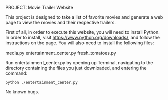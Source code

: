 PROJECT: Movie Trailer Website

This project is designed to take a list of favorite movies and generate a web page to view the movies and their respective trailers.

First of all, in order to execute this website, you will need to install Python. In order to install, visit https://www.python.org/downloads/, and follow the instructions on the page. You will also need to install the following files:

media.py
entertainment_center.py
fresh_tomatoes.py

Run entertainment_center.py by opening up Terminal, navigating to the directory containing the files you just downloaded, and entering the command: 

	python ./entertainment_center.py

No known bugs.

